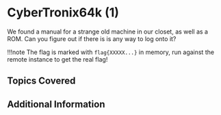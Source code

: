 # CyberTronix64k (1)

We found a manual for a strange old machine in our closet, as well as a ROM. Can you figure out if there is is any way to log onto it?

!!!note
    The flag is marked with `flag{XXXXX...}` in memory, run against the remote instance to get the real flag!

## Topics Covered

## Additional Information

